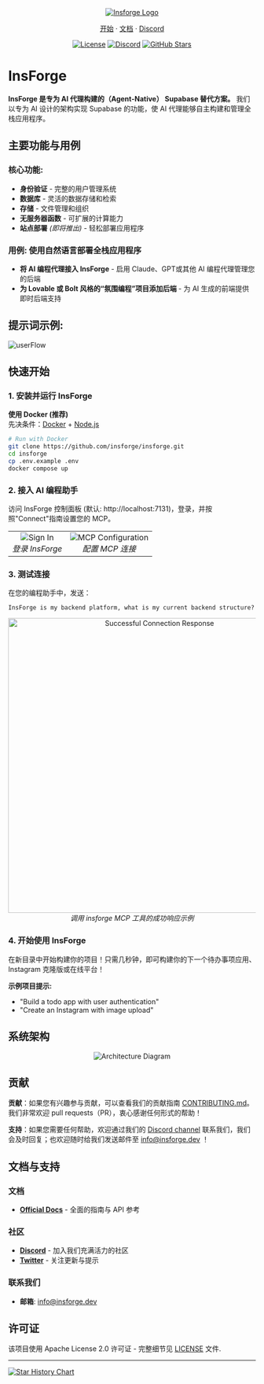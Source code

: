 <div align="center">
  <a href="https://insforge.dev">
    <img src="../assets/banner.png" alt="Insforge Logo">
  </a>
</div>

<p align="center">
   <a href="#快速开始">开始</a> · 
   <a href="https://docs.insforge.dev/introduction">文档</a> · 
   <a href="https://discord.com/invite/MPxwj5xVvW">Discord</a>
</p>
<p align="center">
   <a href="https://opensource.org/licenses/Apache-2.0"><img src="https://img.shields.io/badge/License-Apache%202.0-blue.svg" alt="License"></a>
   <a href="https://discord.com/invite/MPxwj5xVvW"><img src="https://img.shields.io/badge/Discord-Join%20Community-7289DA?logo=discord&logoColor=white" alt="Discord"></a>
   <a href="https://github.com/InsForge/insforge/stargazers"><img src="https://img.shields.io/github/stars/InsForge/insforge?style=social" alt="GitHub Stars"></a>
</p>

# InsForge

**InsForge 是专为 AI 代理构建的（Agent-Native） Supabase 替代方案。** 我们以专为 AI 设计的架构实现 Supabase 的功能，使 AI 代理能够自主构建和管理全栈应用程序。
## 主要功能与用例

### 核心功能:
- **身份验证** - 完整的用户管理系统
- **数据库** - 灵活的数据存储和检索
- **存储** - 文件管理和组织
- **无服务器函数** - 可扩展的计算能力
- **站点部署** *(即将推出)* - 轻松部署应用程序

### 用例: 使用自然语言部署全栈应用程序
- **将 AI 编程代理接入 InsForge** - 启用 Claude、GPT或其他 AI 编程代理管理您的后端
- **为 Lovable 或 Bolt 风格的“氛围编程”项目添加后端** - 为 AI 生成的前端提供即时后端支持

## 提示词示例:

<td align="center">
  <img src="../assets/userflow.png" alt="userFlow">
  <br>
</td>

## 快速开始

### 1. 安装并运行 InsForge

**使用 Docker (推荐)**  
先决条件：[Docker](https://www.docker.com/) + [Node.js](https://nodejs.org/)

```bash
# Run with Docker
git clone https://github.com/insforge/insforge.git
cd insforge
cp .env.example .env
docker compose up
```

### 2. 接入 AI 编程助手

访问 InsForge 控制面板 (默认: http://localhost:7131)，登录，并按照"Connect"指南设置您的 MCP。

<div align="center">
  <table>
    <tr>
      <td align="center">
        <img src="../assets/signin.png" alt="Sign In">
        <br>
        <em>登录 InsForge</em>
      </td>
      <td align="center">
        <img src="../assets/mcpInstallv2.png" alt="MCP Configuration">
        <br>
        <em>配置 MCP 连接</em>
      </td>
    </tr>
  </table>
</div>

### 3. 测试连接

在您的编程助手中，发送：
```
InsForge is my backend platform, what is my current backend structure?
```

<div align="center">
  <img src="../assets/sampleResponse.png" alt="Successful Connection Response" width="600">
  <br>
  <em>调用 insforge MCP 工具的成功响应示例</em>
</div>

### 4. 开始使用 InsForge

在新目录中开始构建你的项目！只需几秒钟，即可构建你的下一个待办事项应用、Instagram 克隆版或在线平台！

**示例项目提示:**
- "Build a todo app with user authentication"
- "Create an Instagram with image upload"

## 系统架构


<div align="center">
  <img src="../assets/archDiagram.png" alt="Architecture Diagram">
  <br>
</div>



## 贡献

**贡献**：如果您有兴趣参与贡献，可以查看我们的贡献指南 [CONTRIBUTING.md](../CONTRIBUTING.md)。我们非常欢迎 pull requests（PR），衷心感谢任何形式的帮助！

**支持**：如果您需要任何帮助，欢迎通过我们的 [Discord channel](https://discord.com/invite/MPxwj5xVvW) 联系我们，我们会及时回复；也欢迎随时给我们发送邮件至 [info@insforge.dev](mailto:info@insforge.dev) ！


## 文档与支持

### 文档
- **[Official Docs](https://docs.insforge.dev/introduction)** - 全面的指南与 API 参考

### 社区
- **[Discord](https://discord.com/invite/MPxwj5xVvW)** - 加入我们充满活力的社区
- **[Twitter](https://x.com/InsForge_dev)** - 关注更新与提示

### 联系我们
- **邮箱**: info@insforge.dev

## 许可证

该项目使用 Apache License 2.0 许可证 - 完整细节见 [LICENSE](../LICENSE) 文件.

---

[![Star History Chart](https://api.star-history.com/svg?repos=InsForge/insforge&type=Date)](https://www.star-history.com/#InsForge/insforge&Date)
